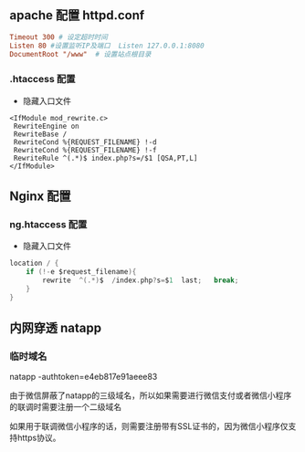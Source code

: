
## apache 配置 httpd.conf

``` conf 
Timeout 300 # 设定超时时间
Listen 80 #设置监听IP及端口  Listen 127.0.0.1:8080
DocumentRoot "/www"  # 设置站点根目录
```

### .htaccess 配置
- 隐藏入口文件
``` 
<IfModule mod_rewrite.c>
 RewriteEngine on
 RewriteBase /
 RewriteCond %{REQUEST_FILENAME} !-d
 RewriteCond %{REQUEST_FILENAME} !-f
 RewriteRule ^(.*)$ index.php?s=/$1 [QSA,PT,L]
</IfModule>
```


## Nginx 配置

### ng.htaccess 配置
- 隐藏入口文件

``` c 
location / {
    if (!-e $request_filename){
        rewrite  ^(.*)$  /index.php?s=$1  last;   break;
    }
}
```


## 内网穿透 natapp

### 临时域名
natapp -authtoken=e4eb817e91aeee83  

由于微信屏蔽了natapp的三级域名，所以如果需要进行微信支付或者微信小程序的联调时需要注册一个二级域名


如果用于联调微信小程序的话，则需要注册带有SSL证书的，因为微信小程序仅支持https协议。


